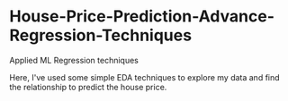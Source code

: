 # House-Price-Prediction-Advance-Regression-Techniques
Applied ML Regression techniques

Here, I've used some simple EDA techniques to explore my data and find the relationship to predict the house price.
